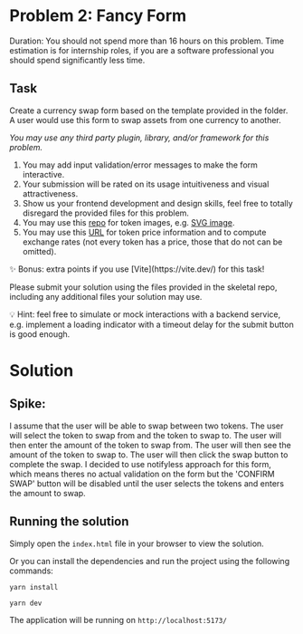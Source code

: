 # Problem 2: Fancy Form

Duration: You should not spend more than 16 hours on this problem.
Time estimation is for internship roles, if you are a software professional you should spend significantly less time.

## Task

Create a currency swap form based on the template provided in the folder. A user would use this form to swap assets from one currency to another.

_You may use any third party plugin, library, and/or framework for this problem._

1. You may add input validation/error messages to make the form interactive.
2. Your submission will be rated on its usage intuitiveness and visual attractiveness.
3. Show us your frontend development and design skills, feel free to totally disregard the provided files for this problem.
4. You may use this [repo](https://github.com/Switcheo/token-icons/tree/main/tokens) for token images, e.g. [SVG image](https://raw.githubusercontent.com/Switcheo/token-icons/main/tokens/SWTH.svg).
5. You may use this [URL](https://interview.switcheo.com/prices.json) for token price information and to compute exchange rates (not every token has a price, those that do not can be omitted).

<aside>
✨ Bonus: extra points if you use [Vite](https://vite.dev/) for this task!
</aside>

Please submit your solution using the files provided in the skeletal repo, including any additional files your solution may use.

<aside>
💡 Hint: feel free to simulate or mock interactions with a backend service, e.g. implement a loading indicator with a timeout delay for the submit button is good enough.
</aside>

# Solution

## Spike:

I assume that the user will be able to swap between two tokens. The user will select the token to swap from and the token to swap to. The user will then enter the amount of the token to swap from. The user will then see the amount of the token to swap to. The user will then click the swap button to complete the swap.
I decided to use notifyless approach for this form, which means theres no actual validation on the form but the 'CONFIRM SWAP' button will be disabled until the user selects the tokens and enters the amount to swap.

## Running the solution

Simply open the `index.html` file in your browser to view the solution.

Or you can install the dependencies and run the project using the following commands:

```
yarn install
```

```
yarn dev
```

The application will be running on `http://localhost:5173/`
